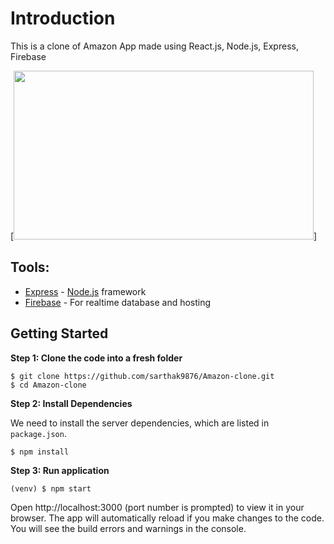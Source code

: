 # Introduction
This is a clone of Amazon App made using React.js, Node.js, Express, Firebase 

[<img src="https://github.com/sarthak9876/Amazon-clone/blob/main/amazon-clone.gif" width="480" height="270">]

## Tools:
- [Express](https://expressjs.com) - [Node.js](https://nodejs.org) framework
- [Firebase](https://firebase.com) - For realtime database and hosting



## Getting Started

**Step 1: Clone the code into a fresh folder**

```
$ git clone https://github.com/sarthak9876/Amazon-clone.git
$ cd Amazon-clone
```

**Step 2: Install Dependencies**

We need to install the server dependencies, which are listed in `package.json`.

```
$ npm install
```

**Step 3: Run application**

```
(venv) $ npm start
```

Open http://localhost:3000 (port number is prompted) to view it in your browser.
The app will automatically reload if you make changes to the code.
You will see the build errors and warnings in the console.
